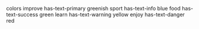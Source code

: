 colors
  improve   has-text-primary      greenish
  sport     has-text-info         blue
  food      has-text-success      green
  learn     has-text-warning      yellow
  enjoy     has-text-danger       red

